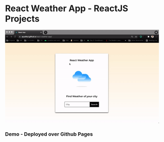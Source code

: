 # React Weather App - ReactJS Projects

![](weather.gif)

### Demo - Deployed over Github Pages 



